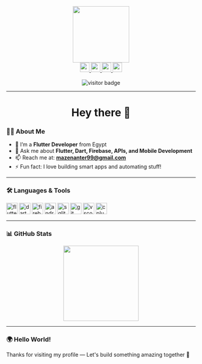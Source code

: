<div align="center">
  <img height="150" src="https://media.giphy.com/media/M9gbBd9nbDrOTu1Mqx/giphy.gif" />
</div>

<div align="center">
  <a href="https://www.linkedin.com/in/mazen-anter-aa4089169/" target="_blank">
    <img src="https://img.shields.io/static/v1?message=LinkedIn&logo=linkedin&label=&color=0077B5&logoColor=white&style=for-the-badge" height="25" />
  </a>
  <a href="mailto:mazenanter99@gmail.com" target="_blank">
    <img src="https://img.shields.io/static/v1?message=Gmail&logo=gmail&label=&color=D14836&logoColor=white&style=for-the-badge" height="25" />
  </a>
  <a href="https://www.facebook.com/mazenanter10/" target="_blank">
    <img src="https://img.shields.io/static/v1?message=Facebook&logo=facebook&label=&color=1877F2&logoColor=white&style=for-the-badge" height="25" />
  </a>
  <a href="https://www.instagram.com/_mazenx14/" target="_blank">
    <img src="https://img.shields.io/static/v1?message=Instagram&logo=instagram&label=&color=E4405F&logoColor=white&style=for-the-badge" height="25" />
  </a>
</div>

<br/>

<div align="center">
  <img src="https://visitor-badge.laobi.icu/badge?page_id=mazenanter.mazenanter&" alt="visitor badge" />
</div>

---

<h1 align="center">Hey there 👋</h1>

### 👨‍💻 About Me

- 🔭 I’m a **Flutter Developer** from Egypt  
- 💬 Ask me about **Flutter, Dart, Firebase, APIs, and Mobile Development**
- 📫 Reach me at: **mazenanter99@gmail.com**
- ⚡ Fun fact: I love building smart apps and automating stuff!

---

### 🛠 Languages & Tools

<div align="left">
  <img src="https://cdn.jsdelivr.net/gh/devicons/devicon/icons/flutter/flutter-original.svg" width="30" height="30" style="object-fit: contain;" title="Flutter" alt="flutter" />
  <img src="https://cdn.jsdelivr.net/gh/devicons/devicon/icons/dart/dart-original.svg" width="30" height="30" style="object-fit: contain;" title="Dart" alt="dart" />
  <img src="https://cdn.jsdelivr.net/gh/devicons/devicon/icons/firebase/firebase-plain.svg" width="30" height="30" style="object-fit: contain;" title="Firebase" alt="firebase" />
  <img src="https://cdn.jsdelivr.net/gh/devicons/devicon/icons/androidstudio/androidstudio-original.svg" width="30" height="30" style="object-fit: contain;" title="Android Studio" alt="androidstudio" />
  <img src="https://cdn.jsdelivr.net/gh/devicons/devicon/icons/sqlite/sqlite-original.svg" width="30" height="30" style="object-fit: contain;" title="SQLite" alt="sqlite" />
  <img src="https://cdn.jsdelivr.net/gh/devicons/devicon/icons/git/git-original.svg" width="30" height="30" style="object-fit: contain;" title="Git" alt="git" />
  <img src="https://cdn.jsdelivr.net/gh/devicons/devicon/icons/vscode/vscode-original.svg" width="30" height="30" style="object-fit: contain;" title="VS Code" alt="vscode" />
  <img src="https://cdn.jsdelivr.net/gh/devicons/devicon/icons/cplusplus/cplusplus-original.svg" width="30" height="30" style="object-fit: contain;" title="C++" alt="cplusplus" />
</div>

---

### 📊 GitHub Stats

<div align="center">
  <img src="https://streak-stats.demolab.com?user=mazenanter&locale=en&mode=daily&theme=dark&hide_border=false&border_radius=5" height="200" />
</div>

---

### 🌍 Hello World!

Thanks for visiting my profile — Let's build something amazing together 🚀

